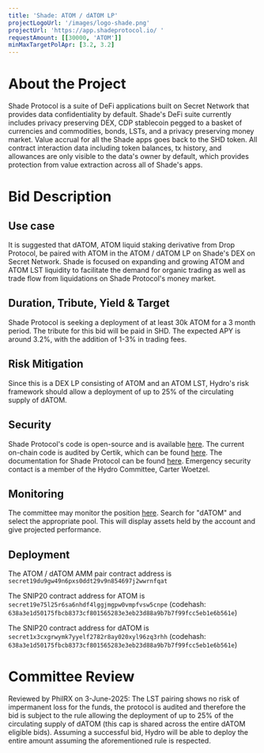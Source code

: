 ```yaml
---
title: 'Shade: ATOM / dATOM LP'
projectLogoUrl: '/images/logo-shade.png'
projectUrl: 'https://app.shadeprotocol.io/ '
requestAmount: [[30000, 'ATOM']]
minMaxTargetPolApr: [3.2, 3.2]
---
```


# About the Project

Shade Protocol is a suite of DeFi applications built on Secret Network that provides data confidentiality by default. Shade's DeFi suite currently includes privacy preserving DEX, CDP stablecoin pegged to a basket of currencies and commodities, bonds, LSTs, and a privacy preserving money market. Value accrual for all the Shade apps goes back to the SHD token. All contract interaction data including token balances, tx history, and allowances are only visible to the data's owner by default, which provides protection from value extraction across all of Shade's apps.

# Bid Description

## Use case

It is suggested that dATOM, ATOM liquid staking derivative from Drop Protocol, be paired with ATOM in the ATOM / dATOM LP on Shade's DEX on Secret Network. Shade is focused on expanding and growing ATOM and ATOM LST liquidity to facilitate the demand for organic trading as well as trade flow from liquidations on Shade Protocol's money market.

## Duration, Tribute, Yield & Target

Shade Protocol is seeking a deployment of at least 30k ATOM for a 3 month period. The tribute for this bid will be paid in SHD. The expected APY is around 3.2%, with the addition of 1-3% in trading fees.

## Risk Mitigation

Since this is a DEX LP consisting of ATOM and an ATOM LST, Hydro's risk framework should allow a deployment of up to 25% of the circulating supply of dATOM.

## Security

Shade Protocol's code is open-source and is available [here](https://github.com/securesecrets/shade). The current on-chain code is audited by Certik, which can be found [here](https://skynet.certik.com/projects/shade-protocol). The documentation for Shade Protocol can be found [here](https://docs.shadeprotocol.io/shade-protocol). Emergency security contact is a member of the Hydro Committee, Carter Woetzel.

## Monitoring

The committee may monitor the position [here](https://app.shadeprotocol.io/swap/pools). Search for "dATOM" and select the appropriate pool. This will display assets held by the account and give projected performance.

## Deployment

The ATOM / dATOM AMM pair contract address is `secret19du9gw49n6pxs0ddt29v9n854697j2wwrnfqat`

The SNIP20 contract address for ATOM is `secret19e75l25r6sa6nhdf4lggjmgpw0vmpfvsw5cnpe` (codehash: `638a3e1d50175fbcb8373cf801565283e3eb23d88a9b7b7f99fcc5eb1e6b561e`)

The SNIP20 contract address for dATOM is `secret1x3cxgrwymk7yyelf2782r8ay020xyl96zq3rhh` (codehash: `638a3e1d50175fbcb8373cf801565283e3eb23d88a9b7b7f99fcc5eb1e6b561e`)

# Committee Review

Reviewed by PhilRX on 3-June-2025: The LST pairing shows no risk of impermanent loss for the funds, the protocol is audited and therefore the bid is subject to the rule allowing the deployment of up to 25% of the circulating supply of dATOM (this cap is shared across the entire dATOM eligible bids). Assuming a successful bid, Hydro will be able to deploy the entire amount assuming the aforementioned rule is respected.
